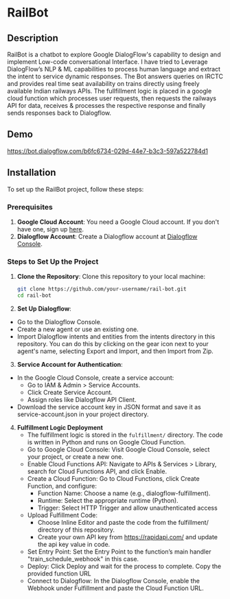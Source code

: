 # RailBot

## Description
RailBot is a chatbot to explore Google DialogFlow's capability to design and implement Low-code conversational Interface. I have tried to Leverage DialogFlow’s NLP & ML capabilities to process human language and extract the intent to service dynamic responses. 
The Bot answers queries on IRCTC and provides real time seat availability on trains directly using freely available Indian railways APIs. The fullfillment logic is placed in a google cloud function which processes user requests, then requests the railways API for data, receives & processes the respective response and finally sends responses back to Dialogflow.

## Demo
https://bot.dialogflow.com/b6fc6734-029d-44e7-b3c3-597a522784d1

## Installation
To set up the RailBot project, follow these steps:

### Prerequisites
1. **Google Cloud Account**: You need a Google Cloud account. If you don't have one, sign up [here](https://cloud.google.com/).
2. **Dialogflow Account**: Create a Dialogflow account at [Dialogflow Console](https://dialogflow.cloud.google.com/).


### Steps to Set Up the Project

1. **Clone the Repository**:
   Clone this repository to your local machine:
   ```bash
   git clone https://github.com/your-username/rail-bot.git
   cd rail-bot

2. **Set Up Dialogflow**:
  * Go to the Dialogflow Console.
  * Create a new agent or use an existing one.
  * Import  Dialogflow intents and entities from the intents directory in this repository. You can do this by clicking on
    the gear icon next to your agent's name, selecting Export and Import, and then Import from Zip.

3. **Service Account for Authentication**:
  * In the Google Cloud Console, create a service account:
    * Go to IAM & Admin > Service Accounts.
    * Click Create Service Account.
    * Assign roles like Dialogflow API Client.
  * Download the service account key in JSON format and save it as service-account.json in your project directory.

4. **Fulfillment Logic Deployment**
   * The fulfillment logic is stored in the `fulfillment/` directory. The code is written in Python and runs on
     Google Cloud Function.
   * Go to Google Cloud Console: Visit Google Cloud Console, select your project, or create a new one.
   * Enable Cloud Functions API: Navigate to APIs & Services > Library, search for Cloud Functions API, and click Enable.
   * Create a Cloud Function: Go to Cloud Functions, click Create Function, and configure:
     *  Function Name: Choose a name (e.g., dialogflow-fulfillment).
     *  Runtime: Select the appropriate runtime (Python).
     *  Trigger: Select HTTP Trigger and allow unauthenticated access
   * Upload Fulfillment Code:
     * Choose Inline Editor and paste the code from the fulfillment/ directory of this repository.
     * Create your own API key from https://rapidapi.com/ and update the api key value in code. 
   * Set Entry Point: Set the Entry Point to the function’s main handler "train_schedule_webhook" in this case.
   * Deploy: Click Deploy and wait for the process to complete. Copy the provided function URL
   * Connect to Dialogflow: In the Dialogflow Console, enable the Webhook under Fulfillment and paste the Cloud Function URL.
     
